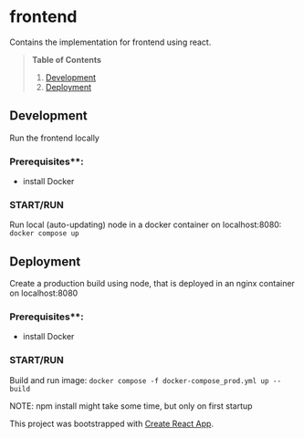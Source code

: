 # frontend
Contains the implementation for frontend using react.

>**Table of Contents**
>  1. [Development](#development) </br>
>  2. [Deployment](#deployment) </br>


## Development

Run the frontend locally

### Prerequisites**:
- install Docker

### START/RUN
Run local (auto-updating) node in a docker container on localhost:8080:
`docker compose up`

## Deployment

Create a production build using node, that is deployed in an nginx container on localhost:8080

### Prerequisites**:
- install Docker

### START/RUN
Build and run image:
`docker compose -f docker-compose_prod.yml up --build `

NOTE: npm install might take some time, but only on first startup

This project was bootstrapped with [Create React App](https://github.com/facebook/create-react-app).
